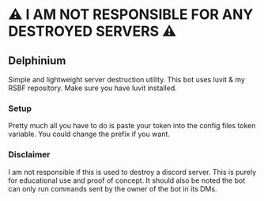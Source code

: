 # ⚠️ I AM NOT RESPONSIBLE FOR ANY DESTROYED SERVERS ⚠️
## Delphinium

Simple and lightweight server destruction utility. This bot uses luvit & my RSBF repository. Make sure you have luvit installed.

### Setup

Pretty much all you have to do is paste your token into the config files token variable. You could change the prefix if you want. 

### Disclaimer

I am not responsible if this is used to destroy a discord server. This is purely for educational use and proof of concept. It should also be noted the bot can only run commands sent by the owner of the bot in its DMs.
